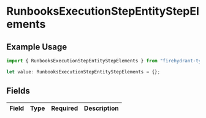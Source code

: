 # RunbooksExecutionStepEntityStepElements

## Example Usage

```typescript
import { RunbooksExecutionStepEntityStepElements } from "firehydrant-typescript-sdk/models/components";

let value: RunbooksExecutionStepEntityStepElements = {};
```

## Fields

| Field       | Type        | Required    | Description |
| ----------- | ----------- | ----------- | ----------- |